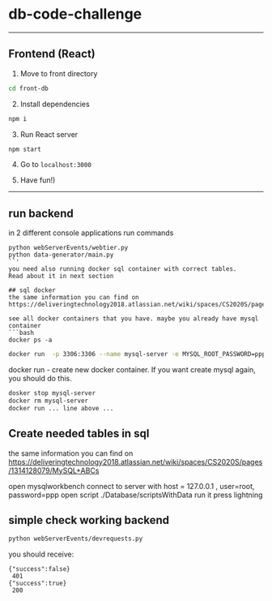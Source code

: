 # db-code-challenge

---

## Frontend (React)

1. Move to front directory
```bash
cd front-db
```

2. Install dependencies
```bash
npm i
```

3. Run React server
```bash
npm start
```

4. Go to `localhost:3000`

5. Have fun!)


---
## run backend
in 2 different console applications run commands
```
python webServerEvents/webtier.py
python data-generator/main.py
``'
you need also running docker sql container with correct tables. 
Read about it in next section

## sql docker
the same information you can find on 
https://deliveringtechnology2018.atlassian.net/wiki/spaces/CS2020S/pages/1314128079/MySQL+ABCs

see all docker containers that you have. maybe you already have mysql container
```bash
docker ps -a  
```

```bash
docker run  -p 3306:3306 --name mysql-server -e MYSQL_ROOT_PASSWORD=ppp -d mysql:latest
```

docker run - create new docker container. If you want create mysql again, you should do this.

```bash
dosker stop mysql-server
docker rm mysql-server
docker run ... line above ...
```

## Create needed tables in sql
the same information you can find on 
https://deliveringtechnology2018.atlassian.net/wiki/spaces/CS2020S/pages/1314128079/MySQL+ABCs

open mysqlworkbench
connect to server with host = 127.0.0.1 , user=root, password=ppp
open script ./Database/scriptsWithData
run it press lightning


## simple check working backend

```bash
python webServerEvents/devrequests.py
```

you should receive:
```
{"success":false}
 401
{"success":true}
 200
```
